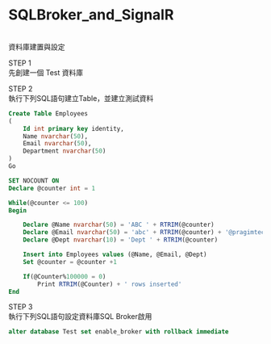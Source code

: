# SQLBroker_and_SignalR
 <br/>
資料庫建置與設定

STEP 1 <br/>
先創建一個 Test 資料庫

STEP 2 <br/>
執行下列SQL語句建立Table，並建立測試資料
```SQL
Create Table Employees
(
	Id int primary key identity,
	Name nvarchar(50),
	Email nvarchar(50),
	Department nvarchar(50)
)
Go

SET NOCOUNT ON
Declare @counter int = 1

While(@counter <= 100)
Begin

	Declare @Name nvarchar(50) = 'ABC ' + RTRIM(@counter)
	Declare @Email nvarchar(50) = 'abc' + RTRIM(@counter) + '@pragimtech.com'
	Declare @Dept nvarchar(10) = 'Dept ' + RTRIM(@counter)

	Insert into Employees values (@Name, @Email, @Dept)
	Set @counter = @counter +1

	If(@Counter%100000 = 0)
		Print RTRIM(@Counter) + ' rows inserted'
End
```

STEP 3 <br/>
執行下列SQL語句設定資料庫SQL Broker啟用
```SQL
alter database Test set enable_broker with rollback immediate
```
